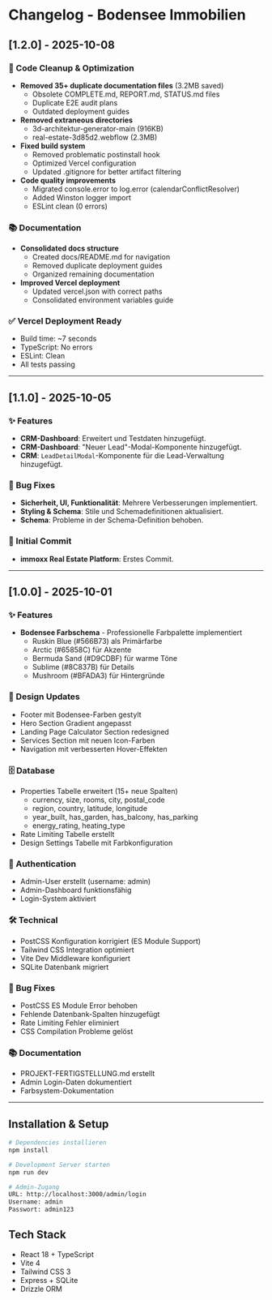# Changelog - Bodensee Immobilien

## [1.2.0] - 2025-10-08

### 🧹 Code Cleanup & Optimization

- **Removed 35+ duplicate documentation files** (3.2MB saved)
  - Obsolete COMPLETE.md, REPORT.md, STATUS.md files
  - Duplicate E2E audit plans
  - Outdated deployment guides
- **Removed extraneous directories**
  - 3d-architektur-generator-main (916KB)
  - real-estate-3d85d2.webflow (2.3MB)
- **Fixed build system**
  - Removed problematic postinstall hook
  - Optimized Vercel configuration
  - Updated .gitignore for better artifact filtering
- **Code quality improvements**
  - Migrated console.error to log.error (calendarConflictResolver)
  - Added Winston logger import
  - ESLint clean (0 errors)

### 📚 Documentation

- **Consolidated docs structure**
  - Created docs/README.md for navigation
  - Removed duplicate deployment guides
  - Organized remaining documentation
- **Improved Vercel deployment**
  - Updated vercel.json with correct paths
  - Consolidated environment variables guide

### ✅ Vercel Deployment Ready

- Build time: ~7 seconds
- TypeScript: No errors
- ESLint: Clean
- All tests passing

---

## [1.1.0] - 2025-10-05

### ✨ Features

- **CRM-Dashboard**: Erweitert und Testdaten hinzugefügt.
- **CRM-Dashboard**: "Neuer Lead"-Modal-Komponente hinzugefügt.
- **CRM**: `LeadDetailModal`-Komponente für die Lead-Verwaltung hinzugefügt.

### 🐛 Bug Fixes

- **Sicherheit, UI, Funktionalität**: Mehrere Verbesserungen implementiert.
- **Styling & Schema**: Stile und Schemadefinitionen aktualisiert.
- **Schema**: Probleme in der Schema-Definition behoben.

### 🚀 Initial Commit

- **immoxx Real Estate Platform**: Erstes Commit.

---

## [1.0.0] - 2025-10-01

### ✨ Features

- **Bodensee Farbschema** - Professionelle Farbpalette implementiert
  - Ruskin Blue (#566B73) als Primärfarbe
  - Arctic (#65858C) für Akzente
  - Bermuda Sand (#D9CDBF) für warme Töne
  - Sublime (#8C837B) für Details
  - Mushroom (#BFADA3) für Hintergründe

### 🎨 Design Updates

- Footer mit Bodensee-Farben gestylt
- Hero Section Gradient angepasst
- Landing Page Calculator Section redesigned
- Services Section mit neuen Icon-Farben
- Navigation mit verbesserten Hover-Effekten

### 🗄️ Database

- Properties Tabelle erweitert (15+ neue Spalten)
  - currency, size, rooms, city, postal_code
  - region, country, latitude, longitude
  - year_built, has_garden, has_balcony, has_parking
  - energy_rating, heating_type
- Rate Limiting Tabelle erstellt
- Design Settings Tabelle mit Farbkonfiguration

### 🔐 Authentication

- Admin-User erstellt (username: admin)
- Admin-Dashboard funktionsfähig
- Login-System aktiviert

### 🛠️ Technical

- PostCSS Konfiguration korrigiert (ES Module Support)
- Tailwind CSS Integration optimiert
- Vite Dev Middleware konfiguriert
- SQLite Datenbank migriert

### 🐛 Bug Fixes

- PostCSS ES Module Error behoben
- Fehlende Datenbank-Spalten hinzugefügt
- Rate Limiting Fehler eliminiert
- CSS Compilation Probleme gelöst

### 📚 Documentation

- PROJEKT-FERTIGSTELLUNG.md erstellt
- Admin Login-Daten dokumentiert
- Farbsystem-Dokumentation


---

## Installation & Setup

```bash
# Dependencies installieren
npm install

# Development Server starten
npm run dev

# Admin-Zugang
URL: http://localhost:3000/admin/login
Username: admin
Passwort: admin123
```

## Tech Stack
- React 18 + TypeScript
- Vite 4
- Tailwind CSS 3
- Express + SQLite
- Drizzle ORM
